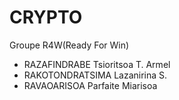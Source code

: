 # CRYPTO

Groupe R4W(Ready For Win)

- RAZAFINDRABE Tsioritsoa T. Armel
- RAKOTONDRATSIMA Lazanirina S.
- RAVAOARISOA Parfaite Miarisoa
